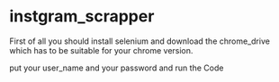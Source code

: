 # instgram_scrapper

First of all you should install selenium and download the chrome_drive which has to be suitable for your chrome version.

put your user_name and your password and run the Code
